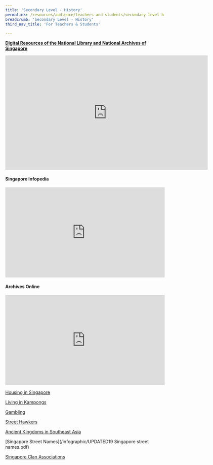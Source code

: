 ```yaml
---
title: 'Secondary Level - History'
permalink: /resources/audience/teachers-and-students/secondary-level-history
breadcrumb: 'Secondary Level - History'
third_nav_title: 'For Teachers & Students'

---
```



**[Digital Resources of the National Library and National Archives of Singapore](/blog/home-based-learning/DD00010)**

<iframe src="https://player.vimeo.com/video/467980671" width="640" height="360" frameborder="0" allow="autoplay; fullscreen" allowfullscreen></iframe>



#### Singapore Infopedia

<style>.embed-container { position: relative; padding-bottom: 56.25%; height: 0; overflow: hidden; max-width: 100%; } .embed-container iframe, .embed-container object, .embed-container embed { position: absolute; top: 0; left: 0; width: 100%; height: 100%; }</style>
<div class='embed-container'><iframe width="560" height="315" src="https://www.youtube.com/embed/sPkNSb3_I9A" title="YouTube video player" frameborder="0" allow="accelerometer; autoplay; clipboard-write; encrypted-media; gyroscope; picture-in-picture" allowfullscreen></iframe>
</div>



#### Archives Online

<style>.embed-container { position: relative; padding-bottom: 56.25%; height: 0; overflow: hidden; max-width: 100%; } .embed-container iframe, .embed-container object, .embed-container embed { position: absolute; top: 0; left: 0; width: 100%; height: 100%; }</style>
<div class='embed-container'><iframe width="560" height="315" src="https://www.youtube.com/embed/9tXzVzZrlEQ" title="YouTube video player" frameborder="0" allow="accelerometer; autoplay; clipboard-write; encrypted-media; gyroscope; picture-in-picture" allowfullscreen></iframe>
</div>



[Housing in Singapore](/infographic/BigPicture_Housing-in-Singapore.pdf) 

[Living in Kampongs](/infographic/BigPicture_KampongLife_FINAL-publish-Aug2017.pdf) 

[Gambling](/infographic/BigPicture-theme04-Gambling_FINAL-publish.pdf)

[Street Hawkers](/infographic/BigPicture-theme01-Street-Hawkers_FINAL-publish-Aug2017.pdf) 

[Ancient Kingdoms in Southeast Asia](/cheatsheet/NLB_Cheatsheet_SEAKingdom_Jul2019.pdf) 

[Singapore Street Names](/infographic/UPDATED19 Singapore street names.pdf) 

[Singapore Clan Associations](/infographic/NLB_A1infographic_Sg-Clan-Associations.pdf)  

